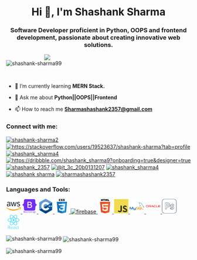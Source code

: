 <h1 align="center">Hi 👋, I'm Shashank Sharma</h1>
<h3 align="center">Software Developer proficient in Python, OOPS and frontend development, passionate about creating innovative web solutions.</h3>
<img align="right" width="400" src="https://camo.githubusercontent.com/cae12fddd9d6982901d82580bdf321d81fb299141098ca1c2d4891870827bf17/68747470733a2f2f6d69726f2e6d656469756d2e636f6d2f6d61782f313336302f302a37513379765349765f7430696f4a2d5a2e676966">

<p align="left"> <img src="https://komarev.com/ghpvc/?username=shashank-sharma99&label=Profile%20views&color=0e75b6&style=flat" alt="shashank-sharma99" /> </p>



<p align="left"> <a href="https://twitter.com/" target="blank"><img src="https://img.shields.io/twitter/follow/?logo=twitter&style=for-the-badge" alt="" /></a> </p>


- 🌱 I’m currently learning **MERN Stack.**

- 💬 Ask me about **Python||OOPS||Frontend**

- 📫 How to reach me **Sharmashashank2357@gmail.com**



<h3 align="left">Connect with me:</h3>
<p align="left">
<a href="https://linkedin.com/in/shashank-sharma2" target="blank"><img align="center" src="https://raw.githubusercontent.com/rahuldkjain/github-profile-readme-generator/master/src/images/icons/Social/linked-in-alt.svg" alt="shashank-sharma2" height="30" width="40" /></a>
<a href="https://stackoverflow.com/users/https://stackoverflow.com/users/19523637/shashank-sharma?tab=profile" target="blank"><img align="center" src="https://raw.githubusercontent.com/rahuldkjain/github-profile-readme-generator/master/src/images/icons/Social/stack-overflow.svg" alt="https://stackoverflow.com/users/19523637/shashank-sharma?tab=profile" height="30" width="40" /></a>
<a href="https://instagram.com/shashank_sharma4" target="blank"><img align="center" src="https://raw.githubusercontent.com/rahuldkjain/github-profile-readme-generator/master/src/images/icons/Social/instagram.svg" alt="shashank_sharma4" height="30" width="40" /></a>
<a href="https://dribbble.com/https://dribbble.com/shashank_sharma9?onboarding=true&designer=true" target="blank"><img align="center" src="https://raw.githubusercontent.com/rahuldkjain/github-profile-readme-generator/master/src/images/icons/Social/dribbble.svg" alt="https://dribbble.com/shashank_sharma9?onboarding=true&designer=true" height="30" width="40" /></a>
<a href="https://www.codechef.com/users/shashank_2357" target="blank"><img align="center" src="https://cdn.jsdelivr.net/npm/simple-icons@3.1.0/icons/codechef.svg" alt="shashank_2357" height="30" width="40" /></a>
<a href="https://www.hackerrank.com/@it_3c_20b0131207" target="blank"><img align="center" src="https://raw.githubusercontent.com/rahuldkjain/github-profile-readme-generator/master/src/images/icons/Social/hackerrank.svg" alt="@it_3c_20b0131207" height="30" width="40" /></a>
<a href="https://www.leetcode.com/shashank_sharma4" target="blank"><img align="center" src="https://raw.githubusercontent.com/rahuldkjain/github-profile-readme-generator/master/src/images/icons/Social/leet-code.svg" alt="shashank_sharma4" height="30" width="40" /></a>
<a href="https://www.hackerearth.com/shashank sharma" target="blank"><img align="center" src="https://raw.githubusercontent.com/rahuldkjain/github-profile-readme-generator/master/src/images/icons/Social/hackerearth.svg" alt="shashank sharma" height="30" width="40" /></a>
<a href="https://auth.geeksforgeeks.org/user/sharmashashank2357" target="blank"><img align="center" src="https://raw.githubusercontent.com/rahuldkjain/github-profile-readme-generator/master/src/images/icons/Social/geeks-for-geeks.svg" alt="sharmashashank2357" height="30" width="40" /></a>
</p>

<h3 align="left">Languages and Tools:</h3>
<p align="left"> <a href="https://aws.amazon.com" target="_blank" rel="noreferrer"> <img src="https://raw.githubusercontent.com/devicons/devicon/master/icons/amazonwebservices/amazonwebservices-original-wordmark.svg" alt="aws" width="40" height="40"/> </a> <a href="https://getbootstrap.com" target="_blank" rel="noreferrer"> <img src="https://raw.githubusercontent.com/devicons/devicon/master/icons/bootstrap/bootstrap-plain-wordmark.svg" alt="bootstrap" width="40" height="40"/> </a> <a href="https://www.w3schools.com/cpp/" target="_blank" rel="noreferrer"> <img src="https://raw.githubusercontent.com/devicons/devicon/master/icons/cplusplus/cplusplus-original.svg" alt="cplusplus" width="40" height="40"/> </a> <a href="https://www.w3schools.com/css/" target="_blank" rel="noreferrer"> <img src="https://raw.githubusercontent.com/devicons/devicon/master/icons/css3/css3-original-wordmark.svg" alt="css3" width="40" height="40"/> </a> <a href="https://firebase.google.com/" target="_blank" rel="noreferrer"> <img src="https://www.vectorlogo.zone/logos/firebase/firebase-icon.svg" alt="firebase" width="40" height="40"/> </a> <a href="https://www.w3.org/html/" target="_blank" rel="noreferrer"> <img src="https://raw.githubusercontent.com/devicons/devicon/master/icons/html5/html5-original-wordmark.svg" alt="html5" width="40" height="40"/> </a> <a href="https://developer.mozilla.org/en-US/docs/Web/JavaScript" target="_blank" rel="noreferrer"> <img src="https://raw.githubusercontent.com/devicons/devicon/master/icons/javascript/javascript-original.svg" alt="javascript" width="40" height="40"/> </a> <a href="https://www.mysql.com/" target="_blank" rel="noreferrer"> <img src="https://raw.githubusercontent.com/devicons/devicon/master/icons/mysql/mysql-original-wordmark.svg" alt="mysql" width="40" height="40"/> </a> <a href="https://www.oracle.com/" target="_blank" rel="noreferrer"> <img src="https://raw.githubusercontent.com/devicons/devicon/master/icons/oracle/oracle-original.svg" alt="oracle" width="40" height="40"/> </a> <a href="https://www.photoshop.com/en" target="_blank" rel="noreferrer"> <img src="https://raw.githubusercontent.com/devicons/devicon/master/icons/photoshop/photoshop-line.svg" alt="photoshop" width="40" height="40"/> </a> <a href="https://reactjs.org/" target="_blank" rel="noreferrer"> <img src="https://raw.githubusercontent.com/devicons/devicon/master/icons/react/react-original-wordmark.svg" alt="react" width="40" height="40"/> </a> </p>

<p><img align="left" src="https://github-readme-stats.vercel.app/api/top-langs?username=shashank-sharma99&show_icons=true&locale=en&layout=compact" alt="shashank-sharma99" /></p>

<p>&nbsp;<img align="center" src="https://github-readme-stats.vercel.app/api?username=shashank-sharma99&show_icons=true&locale=en" alt="shashank-sharma99" /></p>

<p><img align="center" src="https://github-readme-streak-stats.herokuapp.com/?user=shashank-sharma99&" alt="shashank-sharma99" /></p>
